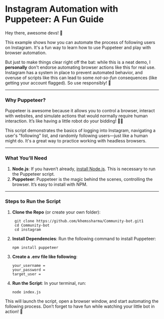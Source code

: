 # **Instagram Automation with Puppeteer: A Fun Guide**

Hey there, awesome devs! 👋

This example shows how you can automate the process of following users on Instagram. It's a fun way to learn how to use Puppeteer and play with browser automation.

But just to make things clear right off the bat: while this is a neat demo, I **personally** don't endorse automating browser actions like this for real use. Instagram has a system in place to prevent automated behavior, and overuse of scripts like this can lead to some *not-so-fun* consequences (like getting your account flagged). So use responsibly! 🚫

---

### **Why Puppeteer?**
Puppeteer is awesome because it allows you to control a browser, interact with websites, and simulate actions that would normally require human interaction. It’s like having a little robot do your bidding! 🤖✨

This script demonstrates the basics of logging into Instagram, navigating a user's "following" list, and randomly following users—just like a human might do. It's a great way to practice working with headless browsers.

---

### **What You’ll Need**

1. **Node.js**: If you haven’t already, [install Node.js](https://nodejs.org/). This is necessary to run the Puppeteer script.
2. **Puppeteer**: Puppeteer is the magic behind the scenes, controlling the browser. It’s easy to install with NPM.

---

### **Steps to Run the Script**

1. **Clone the Repo** (or create your own folder):
   ```
    git clone https://github.com/khemssharma/Community-bot.git1
    cd Community-bot
    cd instagram
   ```

2. **Install Dependencies**: Run the following command to install Puppeteer:
    ```
    npm install puppeteer
    ```

3. **Create a .env file like following**: 
    ```
    your_username = 
    your_password = 
    target_user = 
    ```
4. **Run the Script**: In your terminal, run:
    ```
    node index.js
    ```

This will launch the script, open a browser window, and start automating the following process. Don’t forget to have fun while watching your little bot in action! 🎉
